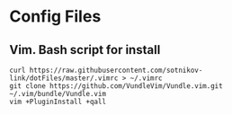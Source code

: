 # Config Files

## Vim. Bash script for install

```
curl https://raw.githubusercontent.com/sotnikov-link/dotFiles/master/.vimrc > ~/.vimrc
git clone https://github.com/VundleVim/Vundle.vim.git ~/.vim/bundle/Vundle.vim
vim +PluginInstall +qall

```
